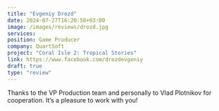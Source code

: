 ```yaml
---
title: "Evgeniy Drozd"
date: 2024-07-27T16:20:58+03:00
image: /images/reviews/drozd.jpg
services:
position: Game Producer
company: QuartSoft
project: "Coral Isle 2: Tropical Stories"
link: https://www.facebook.com/drozdevgeniy
draft: true
type: "review"
---
```


Thanks to the VP Production team and personally to Vlad Plotnikov for cooperation. It’s a pleasure to work with you!